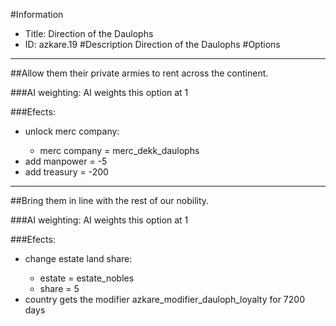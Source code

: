 #Information
 - Title: Direction of the Daulophs
 - ID: azkare.19
#Description
Direction of the Daulophs
#Options

___
##Allow them their private armies to rent across the continent.

###AI weighting:
AI weights this option at 1


###Efects:<ul><li>unlock merc company:</li><ul><li>merc company = merc_dekk_daulophs</li></ul><li>add manpower = -5</li><li>add treasury = -200</li></ul>

___
##Bring them in line with the rest of our nobility.

###AI weighting:
AI weights this option at 1


###Efects:<ul><li>change estate land share:</li><ul><li>estate = estate_nobles</li><li>share = 5</li></ul><li>country gets the modifier azkare_modifier_dauloph_loyalty for 7200 days</li></ul>
